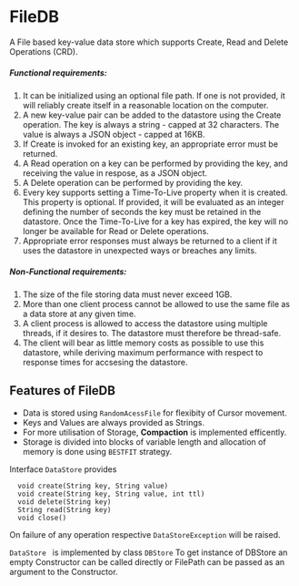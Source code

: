 # FileDB
A File based key-value data store which supports Create, Read and Delete Operations (CRD).


##### Functional requirements:
1. It can be initialized using an optional file path. If one is not provided, it will reliably create itself in a reasonable location on the computer.
2. A new key-value pair can be added to the datastore using the Create operation. The key is always a string - capped at 32 characters. The value is always a JSON object - capped at 16KB.
3. If Create is invoked for an existing key, an appropriate error must be returned.
4. A Read operation on a key can be performed by providing the key, and receiving the value in respose, as a JSON object.
5. A Delete operation can be performed by providing the key.
6. Every key supports setting a Time-To-Live property when it is created. This property is optional. If provided, it will be evaluated as an integer defining the number of seconds the key must be retained in the datastore. Once the Time-To-Live for a key has expired, the key will no longer be available for Read or Delete operations.
7. Appropriate error responses must always be returned to a client if it uses the datastore in unexpected ways or breaches any limits.
##### Non-Functional requirements:
1. The size of the file storing data must never exceed 1GB.
2. More than one client process cannot be allowed to use the same file as a data store at any given time.
3. A client process is allowed to access the datastore using multiple threads, if it desires to. The datastore must therefore be thread-safe.
4. The client will bear as little memory costs as possible to use this datastore, while deriving maximum performance with respect to response times for accsesing the datastore.

## Features of FileDB

* Data is stored using `RandomAcessFile` for flexibity of Cursor movement.
* Keys and Values are always provided as Strings.
* For more utilisation of Storage, **Compaction** is implemented efficently.
* Storage is divided into blocks of variable length and allocation of memory is done using `BESTFIT` strategy.

Interface ` DataStore ` provides 
``` 
  void create(String key, String value)
  void create(String key, String value, int ttl)
  void delete(String key)
  String read(String key)
  void close() 
```
On failure of any operation respective `DataStoreException` will be raised.

`DataStore ` is implemented by class ` DBStore ` 
 To get instance of DBStore an empty Constructor can be called directly or FilePath can be passed as an argument to the Constructor.
 
  
